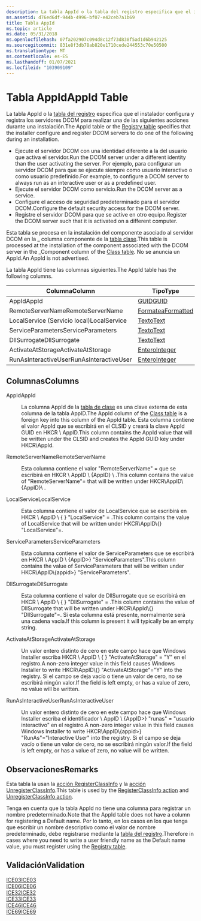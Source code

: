 ```yaml
---
description: La tabla AppId o la tabla del registro especifica que el instalador configura y registra los servidores DCOM para realizar una de las siguientes acciones durante una instalación.
ms.assetid: d76ed6df-944b-4996-bf07-e42ceb7a1b69
title: Tabla AppId
ms.topic: article
ms.date: 05/31/2018
ms.openlocfilehash: 07fa202907c094d8c12f73d838f5ad1d6b942125
ms.sourcegitcommit: 831e8f3db78ab820e1710cede244553c70e50500
ms.translationtype: MT
ms.contentlocale: es-ES
ms.lasthandoff: 01/07/2021
ms.locfileid: "103909109"
---
```

# <a name="appid-table"></a><span data-ttu-id="aca36-103">Tabla AppId</span><span class="sxs-lookup"><span data-stu-id="aca36-103">AppId Table</span></span>

<span data-ttu-id="aca36-104">La tabla AppId o la [tabla del registro](registry-table.md) especifica que el instalador configura y registra los servidores DCOM para realizar una de las siguientes acciones durante una instalación.</span><span class="sxs-lookup"><span data-stu-id="aca36-104">The AppId table or the [Registry table](registry-table.md) specifies that the installer configure and register DCOM servers to do one of the following during an installation.</span></span>

-   <span data-ttu-id="aca36-105">Ejecute el servidor DCOM con una identidad diferente a la del usuario que activa el servidor.</span><span class="sxs-lookup"><span data-stu-id="aca36-105">Run the DCOM server under a different identity than the user activating the server.</span></span> <span data-ttu-id="aca36-106">Por ejemplo, para configurar un servidor DCOM para que se ejecute siempre como usuario interactivo o como usuario predefinido.</span><span class="sxs-lookup"><span data-stu-id="aca36-106">For example, to configure a DCOM server to always run as an interactive user or as a predefined user.</span></span>
-   <span data-ttu-id="aca36-107">Ejecute el servidor DCOM como servicio.</span><span class="sxs-lookup"><span data-stu-id="aca36-107">Run the DCOM server as a service.</span></span>
-   <span data-ttu-id="aca36-108">Configure el acceso de seguridad predeterminado para el servidor DCOM.</span><span class="sxs-lookup"><span data-stu-id="aca36-108">Configure the default security access for the DCOM server.</span></span>
-   <span data-ttu-id="aca36-109">Registre el servidor DCOM para que se active en otro equipo.</span><span class="sxs-lookup"><span data-stu-id="aca36-109">Register the DCOM server such that it is activated on a different computer.</span></span>

<span data-ttu-id="aca36-110">Esta tabla se procesa en la instalación del componente asociado al servidor DCOM en la \_ columna componente de la [tabla clase](class-table.md).</span><span class="sxs-lookup"><span data-stu-id="aca36-110">This table is processed at the installation of the component associated with the DCOM server in the \_Component column of the [Class table](class-table.md).</span></span> <span data-ttu-id="aca36-111">No se anuncia un AppId.</span><span class="sxs-lookup"><span data-stu-id="aca36-111">An AppId is not advertised.</span></span>

<span data-ttu-id="aca36-112">La tabla AppId tiene las columnas siguientes.</span><span class="sxs-lookup"><span data-stu-id="aca36-112">The AppId table has the following columns.</span></span>



| <span data-ttu-id="aca36-113">Columna</span><span class="sxs-lookup"><span data-stu-id="aca36-113">Column</span></span>               | <span data-ttu-id="aca36-114">Tipo</span><span class="sxs-lookup"><span data-stu-id="aca36-114">Type</span></span>                       | <span data-ttu-id="aca36-115">Clave</span><span class="sxs-lookup"><span data-stu-id="aca36-115">Key</span></span> | <span data-ttu-id="aca36-116">Nullable</span><span class="sxs-lookup"><span data-stu-id="aca36-116">Nullable</span></span> |
|----------------------|----------------------------|-----|----------|
| <span data-ttu-id="aca36-117">AppId</span><span class="sxs-lookup"><span data-stu-id="aca36-117">AppId</span></span>                | [<span data-ttu-id="aca36-118">GUID</span><span class="sxs-lookup"><span data-stu-id="aca36-118">GUID</span></span>](guid.md)           | <span data-ttu-id="aca36-119">Y</span><span class="sxs-lookup"><span data-stu-id="aca36-119">Y</span></span>   | <span data-ttu-id="aca36-120">N</span><span class="sxs-lookup"><span data-stu-id="aca36-120">N</span></span>        |
| <span data-ttu-id="aca36-121">RemoteServerName</span><span class="sxs-lookup"><span data-stu-id="aca36-121">RemoteServerName</span></span>     | [<span data-ttu-id="aca36-122">Formatea</span><span class="sxs-lookup"><span data-stu-id="aca36-122">Formatted</span></span>](formatted.md) | <span data-ttu-id="aca36-123">N</span><span class="sxs-lookup"><span data-stu-id="aca36-123">N</span></span>   | <span data-ttu-id="aca36-124">Y</span><span class="sxs-lookup"><span data-stu-id="aca36-124">Y</span></span>        |
| <span data-ttu-id="aca36-125">LocalService (Servicio local)</span><span class="sxs-lookup"><span data-stu-id="aca36-125">LocalService</span></span>         | [<span data-ttu-id="aca36-126">Texto</span><span class="sxs-lookup"><span data-stu-id="aca36-126">Text</span></span>](text.md)           | <span data-ttu-id="aca36-127">N</span><span class="sxs-lookup"><span data-stu-id="aca36-127">N</span></span>   | <span data-ttu-id="aca36-128">Y</span><span class="sxs-lookup"><span data-stu-id="aca36-128">Y</span></span>        |
| <span data-ttu-id="aca36-129">ServiceParameters</span><span class="sxs-lookup"><span data-stu-id="aca36-129">ServiceParameters</span></span>    | [<span data-ttu-id="aca36-130">Texto</span><span class="sxs-lookup"><span data-stu-id="aca36-130">Text</span></span>](text.md)           | <span data-ttu-id="aca36-131">N</span><span class="sxs-lookup"><span data-stu-id="aca36-131">N</span></span>   | <span data-ttu-id="aca36-132">Y</span><span class="sxs-lookup"><span data-stu-id="aca36-132">Y</span></span>        |
| <span data-ttu-id="aca36-133">DllSurrogate</span><span class="sxs-lookup"><span data-stu-id="aca36-133">DllSurrogate</span></span>         | [<span data-ttu-id="aca36-134">Texto</span><span class="sxs-lookup"><span data-stu-id="aca36-134">Text</span></span>](text.md)           | <span data-ttu-id="aca36-135">N</span><span class="sxs-lookup"><span data-stu-id="aca36-135">N</span></span>   | <span data-ttu-id="aca36-136">Y</span><span class="sxs-lookup"><span data-stu-id="aca36-136">Y</span></span>        |
| <span data-ttu-id="aca36-137">ActivateAtStorage</span><span class="sxs-lookup"><span data-stu-id="aca36-137">ActivateAtStorage</span></span>    | [<span data-ttu-id="aca36-138">Entero</span><span class="sxs-lookup"><span data-stu-id="aca36-138">Integer</span></span>](integer.md)     | <span data-ttu-id="aca36-139">N</span><span class="sxs-lookup"><span data-stu-id="aca36-139">N</span></span>   | <span data-ttu-id="aca36-140">Y</span><span class="sxs-lookup"><span data-stu-id="aca36-140">Y</span></span>        |
| <span data-ttu-id="aca36-141">RunAsInteractiveUser</span><span class="sxs-lookup"><span data-stu-id="aca36-141">RunAsInteractiveUser</span></span> | [<span data-ttu-id="aca36-142">Entero</span><span class="sxs-lookup"><span data-stu-id="aca36-142">Integer</span></span>](integer.md)     | <span data-ttu-id="aca36-143">N</span><span class="sxs-lookup"><span data-stu-id="aca36-143">N</span></span>   | <span data-ttu-id="aca36-144">Y</span><span class="sxs-lookup"><span data-stu-id="aca36-144">Y</span></span>        |



 

## <a name="columns"></a><span data-ttu-id="aca36-145">Columnas</span><span class="sxs-lookup"><span data-stu-id="aca36-145">Columns</span></span>

<dl> <dt>

<span data-ttu-id="aca36-146"><span id="AppId"></span><span id="appid"></span><span id="APPID"></span>AppId</span><span class="sxs-lookup"><span data-stu-id="aca36-146"><span id="AppId"></span><span id="appid"></span><span id="APPID"></span>AppId</span></span>
</dt> <dd>

<span data-ttu-id="aca36-147">La columna AppId de la [tabla de clase](class-table.md) es una clave externa de esta columna de la tabla AppID.</span><span class="sxs-lookup"><span data-stu-id="aca36-147">The AppId column of the [Class table](class-table.md) is a foreign key into this column of the AppId table.</span></span> <span data-ttu-id="aca36-148">Esta columna contiene el valor AppId que se escribirá en el CLSID y creará la clave AppId GUID en HKCR \\ AppID.</span><span class="sxs-lookup"><span data-stu-id="aca36-148">This column contains the AppId value that will be written under the CLSID and creates the AppId GUID key under HKCR\\AppId.</span></span>

</dd> <dt>

<span data-ttu-id="aca36-149"><span id="RemoteServerName"></span><span id="remoteservername"></span><span id="REMOTESERVERNAME"></span>RemoteServerName</span><span class="sxs-lookup"><span data-stu-id="aca36-149"><span id="RemoteServerName"></span><span id="remoteservername"></span><span id="REMOTESERVERNAME"></span>RemoteServerName</span></span>
</dt> <dd>

<span data-ttu-id="aca36-150">Esta columna contiene el valor "RemoteServerName" = <xxxx> que se escribirá en HKCR \\ AppID \\ {AppID} \\ .</span><span class="sxs-lookup"><span data-stu-id="aca36-150">This column contains the value of "RemoteServerName"=<xxxx> that will be written under HKCR\\AppID\\{AppID}\\ .</span></span>

</dd> <dt>

<span data-ttu-id="aca36-151"><span id="LocalService"></span><span id="localservice"></span><span id="LOCALSERVICE"></span>LocalService</span><span class="sxs-lookup"><span data-stu-id="aca36-151"><span id="LocalService"></span><span id="localservice"></span><span id="LOCALSERVICE"></span>LocalService</span></span>
</dt> <dd>

<span data-ttu-id="aca36-152">Esta columna contiene el valor de LocalService que se escribirá en HKCR \\ AppID \\ { <appid> } "LocalService" = <xxx> .</span><span class="sxs-lookup"><span data-stu-id="aca36-152">This column contains the value of LocalService that will be written under HKCR\\AppID\\{<appid>} "LocalService"=<xxx>.</span></span>

</dd> <dt>

<span data-ttu-id="aca36-153"><span id="ServiceParameters"></span><span id="serviceparameters"></span><span id="SERVICEPARAMETERS"></span>ServiceParameters</span><span class="sxs-lookup"><span data-stu-id="aca36-153"><span id="ServiceParameters"></span><span id="serviceparameters"></span><span id="SERVICEPARAMETERS"></span>ServiceParameters</span></span>
</dt> <dd>

<span data-ttu-id="aca36-154">Esta columna contiene el valor de ServiceParameters que se escribirá en HKCR \\ AppID \\ {AppID>} "ServiceParameters".</span><span class="sxs-lookup"><span data-stu-id="aca36-154">This column contains the value of ServiceParameters that will be written under HKCR\\AppID\\{appid>} "ServiceParameters".</span></span>

</dd> <dt>

<span data-ttu-id="aca36-155"><span id="DllSurrogate"></span><span id="dllsurrogate"></span><span id="DLLSURROGATE"></span>DllSurrogate</span><span class="sxs-lookup"><span data-stu-id="aca36-155"><span id="DllSurrogate"></span><span id="dllsurrogate"></span><span id="DLLSURROGATE"></span>DllSurrogate</span></span>
</dt> <dd>

<span data-ttu-id="aca36-156">Esta columna contiene el valor de DllSurrogate que se escribirá en HKCR \\ AppID \\ { <appid> } "DllSurrogate" = <xxx> .</span><span class="sxs-lookup"><span data-stu-id="aca36-156">This column contains the value of DllSurrogate that will be written under HKCR\\AppId\\{<appid>} "DllSurrogate"=<xxx>.</span></span> <span data-ttu-id="aca36-157">Si esta columna está presente, normalmente será una cadena vacía.</span><span class="sxs-lookup"><span data-stu-id="aca36-157">If this column is present it will typically be an empty string.</span></span>

</dd> <dt>

<span data-ttu-id="aca36-158"><span id="ActivateAtStorage"></span><span id="activateatstorage"></span><span id="ACTIVATEATSTORAGE"></span>ActivateAtStorage</span><span class="sxs-lookup"><span data-stu-id="aca36-158"><span id="ActivateAtStorage"></span><span id="activateatstorage"></span><span id="ACTIVATEATSTORAGE"></span>ActivateAtStorage</span></span>
</dt> <dd>

<span data-ttu-id="aca36-159">Un valor entero distinto de cero en este campo hace que Windows Installer escriba HKCR \\ AppID \\ { <appid> } "ActivateAtStorage" = "Y" en el registro.</span><span class="sxs-lookup"><span data-stu-id="aca36-159">A non-zero integer value in this field causes Windows Installer to write HKCR\\AppID\\{<appid>} "ActivateAtStorage"="Y" into the registry.</span></span> <span data-ttu-id="aca36-160">Si el campo se deja vacío o tiene un valor de cero, no se escribirá ningún valor.</span><span class="sxs-lookup"><span data-stu-id="aca36-160">If the field is left empty, or has a value of zero, no value will be written.</span></span>

</dd> <dt>

<span data-ttu-id="aca36-161"><span id="RunAsInteractiveUser"></span><span id="runasinteractiveuser"></span><span id="RUNASINTERACTIVEUSER"></span>RunAsInteractiveUser</span><span class="sxs-lookup"><span data-stu-id="aca36-161"><span id="RunAsInteractiveUser"></span><span id="runasinteractiveuser"></span><span id="RUNASINTERACTIVEUSER"></span>RunAsInteractiveUser</span></span>
</dt> <dd>

<span data-ttu-id="aca36-162">Un valor entero distinto de cero en este campo hace que Windows Installer escriba el identificador \\ AppID \\ {AppID>} "runas" = "usuario interactivo" en el registro.</span><span class="sxs-lookup"><span data-stu-id="aca36-162">A non-zero integer value in this field causes Windows Installer to write HKCR\\AppID\\{appid>} "RunAs"="Interactive User" into the registry.</span></span> <span data-ttu-id="aca36-163">Si el campo se deja vacío o tiene un valor de cero, no se escribirá ningún valor.</span><span class="sxs-lookup"><span data-stu-id="aca36-163">If the field is left empty, or has a value of zero, no value will be written.</span></span>

</dd> </dl>

## <a name="remarks"></a><span data-ttu-id="aca36-164">Observaciones</span><span class="sxs-lookup"><span data-stu-id="aca36-164">Remarks</span></span>

<span data-ttu-id="aca36-165">Esta tabla la usan la [acción RegisterClassInfo](registerclassinfo-action.md) y la [acción UnregisterClassInfo](unregisterclassinfo-action.md).</span><span class="sxs-lookup"><span data-stu-id="aca36-165">This table is used by the [RegisterClassInfo action](registerclassinfo-action.md) and [UnregisterClassInfo action](unregisterclassinfo-action.md).</span></span>

<span data-ttu-id="aca36-166">Tenga en cuenta que la tabla AppId no tiene una columna para registrar un nombre predeterminado.</span><span class="sxs-lookup"><span data-stu-id="aca36-166">Note that the AppId table does not have a column for registering a Default name.</span></span> <span data-ttu-id="aca36-167">Por lo tanto, en los casos en los que tenga que escribir un nombre descriptivo como el valor de nombre predeterminado, debe registrarse mediante la [tabla del registro](registry-table.md).</span><span class="sxs-lookup"><span data-stu-id="aca36-167">Therefore in cases where you need to write a user friendly name as the Default name value, you must register using the [Registry table](registry-table.md).</span></span>

## <a name="validation"></a><span data-ttu-id="aca36-168">Validación</span><span class="sxs-lookup"><span data-stu-id="aca36-168">Validation</span></span>

<dl>

[<span data-ttu-id="aca36-169">ICE03</span><span class="sxs-lookup"><span data-stu-id="aca36-169">ICE03</span></span>](ice03.md)  
[<span data-ttu-id="aca36-170">ICE06</span><span class="sxs-lookup"><span data-stu-id="aca36-170">ICE06</span></span>](ice06.md)  
[<span data-ttu-id="aca36-171">ICE32</span><span class="sxs-lookup"><span data-stu-id="aca36-171">ICE32</span></span>](ice32.md)  
[<span data-ttu-id="aca36-172">ICE33</span><span class="sxs-lookup"><span data-stu-id="aca36-172">ICE33</span></span>](ice33.md)  
[<span data-ttu-id="aca36-173">ICE46</span><span class="sxs-lookup"><span data-stu-id="aca36-173">ICE46</span></span>](ice46.md)  
[<span data-ttu-id="aca36-174">ICE69</span><span class="sxs-lookup"><span data-stu-id="aca36-174">ICE69</span></span>](ice69.md)  
</dl>

 

 



